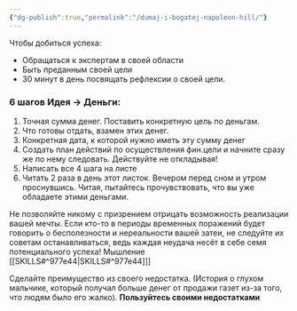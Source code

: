 ```yaml
---
{"dg-publish":true,"permalink":"/dumaj-i-bogatej-napoleon-hill/"}
---
```


Чтобы добиться успеха:
- Обращаться к экспертам в своей области
- Быть преданным своей цели
 - 30 минут в день посвящать рефлексии о своей цели.
 
### 6 шагов Идея -> Деньги:
1) Точная сумма денег. Поставить конкретную цель по деньгам.
2) Что готовы отдать, взамен этих денег.
3) Конкретная дата, к которой нужно иметь эту сумму денег
4) Создать план действий по осуществления фин.цели и начните сразу же по нему следовать. Действуйте не откладывая!
5) Написать все 4 шага на листе
6) Читать 2 раза в день этот листок. Вечером перед сном и утром проснувшись. Читая, пытайтесь прочувствовать, что вы уже обладаете этими деньгами.

Не позволяйте никому с призрением отрицать возможность реализации вашей мечты.
Если кто-то в периоды временных поражений будет говорить о бесполезности и нереальности вашей затеи, не следуйте их советам останавливаться, ведь каждая неудача несёт в себе семя потенциального успеха! Мышление [[SKILLS#^977e44\|SKILLS#^977e44]]]

Сделайте преимущество из своего недостатка. (История о глухом мальчике, который получал больше денег от продажи газет из-за того, что людям было его жалко).
**Пользуйтесь своими недостатками**
